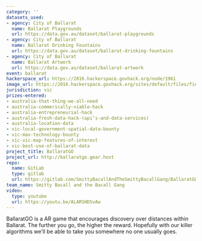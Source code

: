 ```yaml
---
category: ''
datasets_used:
- agency: City of Ballarat
  name: Ballarat Playgrounds
  url: https://data.gov.au/dataset/ballarat-playgrounds
- agency: City of Ballarat
  name: Ballarat Drinking Fountains
  url: https://data.gov.au/dataset/ballarat-drinking-fountains
- agency: City of Ballarat
  name: Ballarat Artwork
  url: https://data.gov.au/dataset/ballarat-artwork
event: ballarat
hackerspace_url: https://2016.hackerspace.govhack.org/node/1961
image_url: https://2016.hackerspace.govhack.org/sites/default/files/field/image/2016-07-30.png
jurisdiction: vic
prizes-entered:
- australia-that-thing-we-all-need
- australia-commerically-viable-hack
- australia-entrepreneurial-hack
- australia-fresh-data-hack-(api’s-and-data-services)
- australia-location-data
- vic-local-government-spatial-data-bounty
- vic-mav-technology-bounty
- vic-vic-map-features-of-interest
- vic-best-use-of-ballarat-data
project_title: BallaratGO
project_url: http://ballaratgo.gear.host
repo:
  name: GitLab
  type: gitlab
  url: https://gitlab.com/SmittyBacallAndTheSmittyBacallGang/BallaratGO
team_name: Smitty Bacall and the Bacall Gang
video:
  type: youtube
  url: https://youtu.be/ALARSHDSvAw
---
```


BallaratGO is a AR game that encourages discovery over distances within Ballarat.
The further you go, the higher the reward.
Hopefully with our killer algorithms we'll be able to take you somewhere no one usually goes.